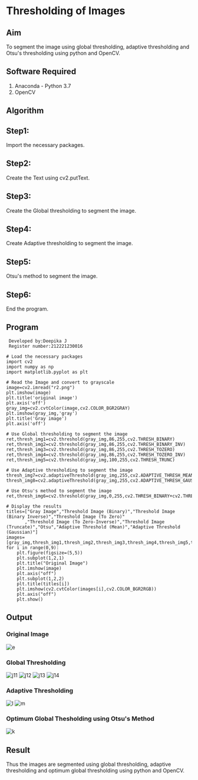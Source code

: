 # Thresholding of Images
## Aim
To segment the image using global thresholding, adaptive thresholding and Otsu's thresholding using python and OpenCV.

## Software Required
1. Anaconda - Python 3.7
2. OpenCV

## Algorithm
## Step1:
Import the necessary packages.

## Step2:
Create the Text using cv2.putText.

## Step3:
Create the Global thresholding to segment the image.

## Step4:
Create Adaptive thresholding to segment the image.

## Step5:
Otsu's method to segment the image.

## Step6:
End the program.

## Program
~~~
 Developed by:Deepika J
 Register number:212221230016
 ~~~
~~~
# Load the necessary packages
import cv2
import numpy as np
import matplotlib.pyplot as plt

# Read the Image and convert to grayscale
image=cv2.imread("r2.png")
plt.imshow(image)
plt.title('original image')
plt.axis('off')
gray_img=cv2.cvtColor(image,cv2.COLOR_BGR2GRAY)
plt.imshow(gray_img,'gray')
plt.title('Gray image')
plt.axis('off')

# Use Global thresholding to segment the image
ret,thresh_img1=cv2.threshold(gray_img,86,255,cv2.THRESH_BINARY)
ret,thresh_img2=cv2.threshold(gray_img,86,255,cv2.THRESH_BINARY_INV)
ret,thresh_img3=cv2.threshold(gray_img,86,255,cv2.THRESH_TOZERO)
ret,thresh_img4=cv2.threshold(gray_img,86,255,cv2.THRESH_TOZERO_INV)
ret,thresh_img5=cv2.threshold(gray_img,100,255,cv2.THRESH_TRUNC)

# Use Adaptive thresholding to segment the image
thresh_img7=cv2.adaptiveThreshold(gray_img,255,cv2.ADAPTIVE_THRESH_MEAN_C,cv2.THRESH_BINARY,11,2)
thresh_img8=cv2.adaptiveThreshold(gray_img,255,cv2.ADAPTIVE_THRESH_GAUSSIAN_C,cv2.THRESH_BINARY,11,2)

# Use Otsu's method to segment the image 
ret,thresh_img6=cv2.threshold(gray_img,0,255,cv2.THRESH_BINARY+cv2.THRESH_OTSU)

# Display the results
titles=["Gray Image","Threshold Image (Binary)","Threshold Image (Binary Inverse)","Threshold Image (To Zero)"
       ,"Threshold Image (To Zero-Inverse)","Threshold Image (Truncate)","Otsu","Adaptive Threshold (Mean)","Adaptive Threshold (Gaussian)"]
images=[gray_img,thresh_img1,thresh_img2,thresh_img3,thresh_img4,thresh_img5,thresh_img6,thresh_img7,thresh_img8]
for i in range(0,9):
    plt.figure(figsize=(5,5))
    plt.subplot(1,2,1)
    plt.title("Original Image")
    plt.imshow(image)
    plt.axis("off")
    plt.subplot(1,2,2)
    plt.title(titles[i])
    plt.imshow(cv2.cvtColor(images[i],cv2.COLOR_BGR2RGB))
    plt.axis("off")
    plt.show()   
   ~~~
## Output

### Original Image
![e](https://user-images.githubusercontent.com/94747031/235337846-15e2c844-afd6-42c3-9d1d-6ff3434723c4.png)

### Global Thresholding
![j11](https://user-images.githubusercontent.com/94747031/235338243-0802f183-8b5e-4fdb-adde-920181107d53.png)
![j12](https://user-images.githubusercontent.com/94747031/235338246-5a9c3d5b-f035-4f62-96ea-239436639bd0.png)
![j13](https://user-images.githubusercontent.com/94747031/235338250-c44366b2-2d9a-48a8-aa27-1c2b0aade875.png)
![j14](https://user-images.githubusercontent.com/94747031/235338385-7450f8db-98c6-4537-96a2-3c1dc23cdc52.png)


### Adaptive Thresholding
![l](https://user-images.githubusercontent.com/94747031/235337883-84ebccc3-f2a0-4341-a8dc-b240c80a33a5.png)
![m](https://user-images.githubusercontent.com/94747031/235338045-eb28c0e4-3789-47f1-b004-e46f01fa553a.png)
### Optimum Global Thesholding using Otsu's Method
![k](https://user-images.githubusercontent.com/94747031/235337872-3f85a27d-7b58-4e26-ab15-51a8087a0ac5.png)

## Result
Thus the images are segmented using global thresholding, adaptive thresholding and optimum global thresholding using python and OpenCV.
